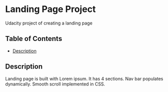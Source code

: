 # Landing Page Project

Udacity project of creating a landing page

## Table of Contents

* [Description](#Description)

## Description

Landing page is built with Lorem ipsum. It has 4 sections. Nav bar populates dynamically. Smooth scroll implemented in CSS.
